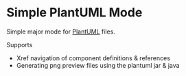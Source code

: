 # Simple PlantUML Mode #

Simple major mode for [PlantUML](https://plantuml.com/) files.

Supports

- Xref navigation of component definitions & references
- Generating png preview files using the plantuml jar & java
